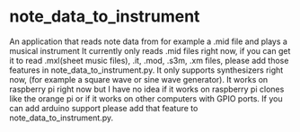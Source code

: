 # note_data_to_instrument
An application that reads note data from for example a .mid file and plays a musical instrument
It currently only reads .mid files right now, if you can get it to read .mxl(sheet music files), .it, .mod, .s3m, .xm files, please add those features in note_data_to_instrument.py.
It only supports synthesizers right now, (for example a square wave or sine wave generator).
It works on raspberry pi right now but I have no idea if it works on raspberry pi clones like the orange pi or if it works on other computers with GPIO ports.
If you can add arduino support please add that feature to note_data_to_instrument.py.
